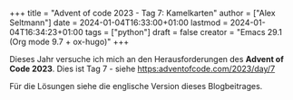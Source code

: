 +++
title = "Advent of code 2023 - Tag 7: Kamelkarten"
author = ["Alex Seltmann"]
date = 2024-01-04T16:33:00+01:00
lastmod = 2024-01-04T16:34:23+01:00
tags = ["python"]
draft = false
creator = "Emacs 29.1 (Org mode 9.7 + ox-hugo)"
+++

Dieses Jahr versuche ich mich an den Herausforderungen des **Advent of Code
2023**. Dies ist Tag 7 - siehe <https:adventofcode.com/2023/day/7>

Für die Lösungen siehe die englische Version dieses Blogbeitrages.

